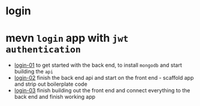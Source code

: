 # login

# mevn `login` app with `jwt authentication` 

- [login-01](login-01) to get started with the back end, to install `mongodb` and start building the `api`
- [login-02](login-02) finish the back end api and start on the front end - scaffold app and strip out boilerplate code
- [login-03](login-03) finish building out the front end and connect everything to the back end and finish working app 